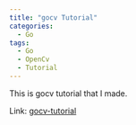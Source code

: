 ```yaml
---
title: "gocv Tutorial"
categories:
  - Go
tags:
  - Go
  - OpenCv
  - Tutorial
---
```


This is gocv tutorial that I made.

Link: [gocv-tutorial](https://github.com/hermes7308/gocv-tutorial)